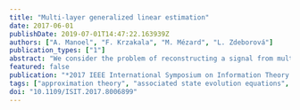 ```yaml
---
title: "Multi-layer generalized linear estimation"
date: 2017-06-01
publishDate: 2019-07-01T14:47:22.163939Z
authors: ["A. Manoel", "F. Krzakala", "M. Mézard", "L. Zdeborová"]
publication_types: ["1"]
abstract: "We consider the problem of reconstructing a signal from multi-layered (possibly) non-linear measurements. Using non-rigorous but standard methods from statistical physics we present the Multi-Layer Approximate Message Passing (ML-AMP) algorithm for computing marginal probabilities of the corresponding estimation problem and derive the associated state evolution equations to analyze its performance. We also give the expression of the asymptotic free energy and the minimal information-theoretically achievable reconstruction error. Finally, we present some applications of this measurement model for compressed sensing and perceptron learning with structured matrices/patterns, and for a simple model of estimation of latent variables in an auto-encoder."
featured: false
publication: "*2017 IEEE International Symposium on Information Theory (ISIT)*"
tags: ["approximation theory", "associated state evolution equations", "asymptotic free energy", "compressed sensing", "Computational modeling", "Estimation", "estimation theory", "Inference algorithms", "Information theory", "marginal probabilities", "Mathematical model", "measurement model", "message passing", "ML-AMP algorithm", "multi-layer approximate message passing algorithm", "multilayer generalized linear estimation", "nonlinear measurements", "perceptron learning", "Physics", "signal reconstruction", "standard methods", "Standards", "statistical physics"]
doi: "10.1109/ISIT.2017.8006899"
---
```


